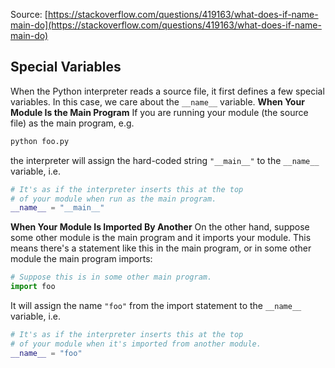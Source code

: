 Source: [https://stackoverflow.com/questions/419163/what-does-if-name-main-do](https://stackoverflow.com/questions/419163/what-does-if-name-main-do)
## Special Variables
When the Python interpreter reads a source file, it first defines a few special variables. 
In this case, we care about the `__name__` variable.
**When Your Module Is the Main Program**
If you are running your module (the source file) as the main program, e.g.
```python
python foo.py
```
the interpreter will assign the hard-coded string `"__main__"` to the `__name__` variable, i.e.
```python
# It's as if the interpreter inserts this at the top
# of your module when run as the main program.
__name__ = "__main__" 
```
**When Your Module Is Imported By Another**
On the other hand, suppose some other module is the main program and it imports your module. This means there's a statement like this in the main program, or in some other module the main program imports:
```python
# Suppose this is in some other main program.
import foo
```
It will assign the name `"foo"` from the import statement to the `__name__` variable, i.e.
```python
# It's as if the interpreter inserts this at the top
# of your module when it's imported from another module.
__name__ = "foo"
```